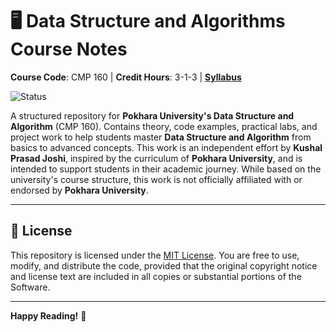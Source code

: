 # 🖥️ Data Structure and Algorithms Course Notes

**Course Code**: CMP 160 | **Credit Hours**: 3-1-3 | [**Syllabus**](#syllabus-table)  

![Status](https://img.shields.io/badge/Status-Inactive-red)

A structured repository for **Pokhara University's Data Structure and Algorithm** (CMP 160). Contains theory, code examples, practical labs, and project work to help students master **Data Structure and Algorithm** from basics to advanced concepts. This work is an independent effort by **Kushal Prasad Joshi**, inspired by the curriculum of **Pokhara University**, and is intended to support students in their academic journey. While based on the university's course structure, this work is not officially affiliated with or endorsed by **Pokhara University**.

---

## 📜 License
This repository is licensed under the [MIT License](LICENSE). You are free to use, modify, and distribute the code, provided that the original copyright notice and license text are included in all copies or substantial portions of the Software.   

---

**Happy Reading!** 🎉